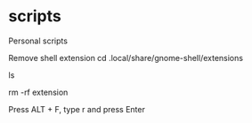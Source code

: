 # scripts
Personal scripts

Remove shell extension
cd .local/share/gnome-shell/extensions

ls

rm -rf extension

Press ALT + F, type r and press Enter
